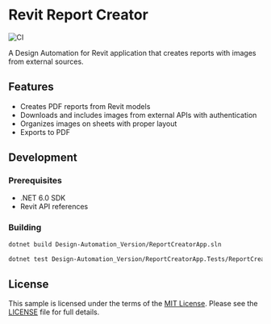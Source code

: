 # Revit Report Creator

![CI](https://github.com/PrestonII/aps-report-creator/workflows/CI/badge.svg)

A Design Automation for Revit application that creates reports with images from external sources.

## Features

- Creates PDF reports from Revit models
- Downloads and includes images from external APIs with authentication
- Organizes images on sheets with proper layout
- Exports to PDF

## Development

### Prerequisites

- .NET 6.0 SDK
- Revit API references

### Building
```bash
dotnet build Design-Automation_Version/ReportCreatorApp.sln
```
```bash
dotnet test Design-Automation_Version/ReportCreatorApp.Tests/ReportCreatorApp.Tests.csproj
```


## License

This sample is licensed under the terms of the [MIT License](http://opensource.org/licenses/MIT). Please see the [LICENSE](LICENSE) file for full details.